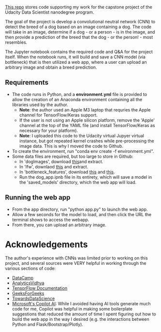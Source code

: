 [This repo](https://github.com/justinclarkhome/UdacityDataScienceProject4?tab=readme-ov-file) stores code supporting my work for the capstone project of the Udacity Data Scientist nanodegree program.

The goal of the project is develop a convolutional neutral network (CNN) to detect the breed of a dog based on an image containing a dog. The code will take in an image, determine if a dog - or a person - is in the image, and then provide a prediction of the breed that the dog - or the person! - most resembles.

The Jupyter notebook contains the required code and Q&A for the project itself. When the notebook runs, it will build and save a CNN model (via bottleneck) that is then utilized a web app, where a user can upload an arbitrary image and obtain a breed prediction.

## Requirements
- The code runs in Python, and a **environment.yml** file is provided to allow the creation of an Anaconda environment containing all the libraries used by the author. 
	- **Note**: the author used an Apple M3 laptop that requries the Apple channel for TensorFlow/Keras support.
	- If the user is not using an Apple silicon platform, remove the 'Apple' channel at the top of the YAML file (and install TensorFlow/Keras as necessary for your platform).
	- **Note**: I uploaded this code to the Udacity virtual Jupyer virtual instance, but got repeated kernel crashes while pre-processing the image data. This is why I moved the code to Github.
- To create the environment, run "conda env create -f environment.yml".
- Some data files are required, but too large to store in Github:
	- In 'dogImages', download [this](https://s3-us-west-1.amazonaws.com/udacity-aind/dog-project/dogImages.zip)and extract.
	- In 'lfw', downlaod [this](https://s3-us-west-1.amazonaws.com/udacity-aind/dog-project/lfw.zip) and extract.
	- In 'bottleneck_features', download [this](https://s3-us-west-1.amazonaws.com/udacity-aind/dog-project/DogVGG16Data.npz) and [this](https://s3-us-west-1.amazonaws.com/udacity-aind/dog-project/DogResnet50Data.npz).
	- Run the dog_app.ipnb file in its entirety, which will save a model in the 'saved_models' directory, which the web app will load.

## Running the web app
- From the app directory, run "python app.py" to launch the web app.
- Allow a few seconds for the model to load, and then click the URL the terminal shows to access the webapp.
- From there, you can upload an arbitrary image.

# Acknowledgements
The author's experience with CNNs was limited prior to working on this project, and several sources were VERY helpful in working through the various sections of code:
- [DataCamp](https://www.datacamp.com/tutorial/introduction-to-convolutional-neural-networks-cnns)
- [AnalyticsVidhya](https://www.analyticsvidhya.com/blog/2019/01/build-image-classification-model-10-minutes/?utm_source=blog&utm_source=learn-image-classification-cnn-convolutional-neural-networks-5-datasets)
- [TensorFlow Documentation](https://www.tensorflow.org/tutorials/images/classification)
- [GeeksForGeeks](https://www.geeksforgeeks.org/python-image-classification-using-keras/)
- [TowardsDataScience](https://towardsdatascience.com/convolutional-neural-networks-explained-9cc5188c4939)
- [Microsoft's Copilot AI](https://copilot.microsoft.com/): While I avoided having AI tools generate much code for me, Copilot was  helpful in making some boilerplate suggestions that reduced the amount of time I spent figuring out how to build the web app in the way I desired (e.g. the interactions between Python and Flask/Bootstrap/Plotly). 

